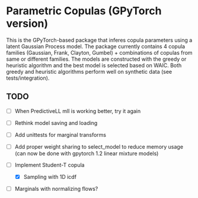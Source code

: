 # Parametric Copulas (GPyTorch version)

This is the GPyTorch-based package that inferes copula parameters using a latent Gaussian Process model.
The package currently contains 4 copula families (Gaussian, Frank, Clayton, Gumbel) + combinations of copulas from same or different families.
The models are constructed with the greedy or heuristic algorithm and the best model is selected based on WAIC. 
Both greedy and heuristic algorithms perform well on synthetic data (see tests/integration).

## TODO

- [ ] When PredictiveLL mll is working better, try it again
- [ ] Rethink model saving and loading
- [ ] Add unittests for marginal transforms
- [ ] Add proper weight sharing to select_model to reduce memory usage
		(can now be done with gpytorch 1.2 linear mixture models)
- [ ] Implement Student-T copula
	- [x] Sampling with 1D icdf
- [ ] Marginals with normalizing flows?

